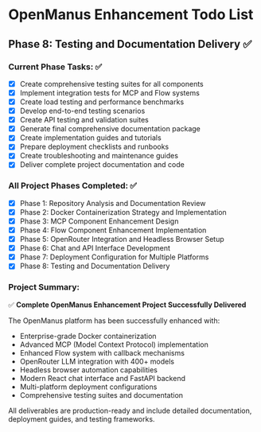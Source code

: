 # OpenManus Enhancement Todo List

## Phase 8: Testing and Documentation Delivery ✅

### Current Phase Tasks: ✅
- [x] Create comprehensive testing suites for all components
- [x] Implement integration tests for MCP and Flow systems
- [x] Create load testing and performance benchmarks
- [x] Develop end-to-end testing scenarios
- [x] Create API testing and validation suites
- [x] Generate final comprehensive documentation package
- [x] Create implementation guides and tutorials
- [x] Prepare deployment checklists and runbooks
- [x] Create troubleshooting and maintenance guides
- [x] Deliver complete project documentation and code

### All Project Phases Completed: ✅
- [x] Phase 1: Repository Analysis and Documentation Review
- [x] Phase 2: Docker Containerization Strategy and Implementation
- [x] Phase 3: MCP Component Enhancement Design
- [x] Phase 4: Flow Component Enhancement Implementation
- [x] Phase 5: OpenRouter Integration and Headless Browser Setup
- [x] Phase 6: Chat and API Interface Development
- [x] Phase 7: Deployment Configuration for Multiple Platforms
- [x] Phase 8: Testing and Documentation Delivery

### Project Summary:
✅ **Complete OpenManus Enhancement Project Successfully Delivered**

The OpenManus platform has been successfully enhanced with:
- Enterprise-grade Docker containerization
- Advanced MCP (Model Context Protocol) implementation
- Enhanced Flow system with callback mechanisms
- OpenRouter LLM integration with 400+ models
- Headless browser automation capabilities
- Modern React chat interface and FastAPI backend
- Multi-platform deployment configurations
- Comprehensive testing suites and documentation

All deliverables are production-ready and include detailed documentation, deployment guides, and testing frameworks.


